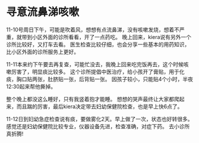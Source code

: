 <!---
markmeta_author: wongoo
markmeta_date: 2019-11-12
markmeta_title: 寻意流鼻涕咳嗽
markmeta_categories: 伤病
markmeta_tags: 寻意,腹泻
-->


# 寻意流鼻涕咳嗽

11-10号周日下午，可能是吹着风，想想有点流鼻涕，没有咳嗽发烧，想着不严重，就带到小区外面的诊所看看，开了一点药吃。
晚上回来，kiera说有另外一个诊所比较好，又打车去看。 医生检查比较仔细，也会分享一些基本的用药知识，比小区外面的诊所服务上更好。

11-11本来约下午要去再复查，可能忙没去，我晚上回来吃完饭再去，这个时候咳嗽厉害了，明显痰比较多。
这个诊所提倡中医治疗，给小孩开了膏贴，用于化痰，胸口贴两张，肚脐贴一张，后背贴一张。
因孩子较小，只能贴4个小时，半夜12:30起来帮他撕掉。

整个晚上都没这么睡好，只有我竖着抱才能睡。
想想的哭声最终让大家都爬起来，而且踹的厉害，最后kiera决定带去妇幼保健院检查，也是早上快6点了。

11-12日到妇幼急症检查说有痰，要做雾化2天。早上做了一次，状态也好转很多。
感觉还是妇幼保健院比较专业，仪器设备先进，检查准确，对症下药。
去小诊所真折腾!

